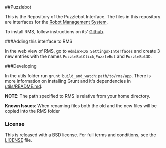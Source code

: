 ##Puzzlebot

This is the Repository of the Puzzlebot Interface. The files in this repository are interfaces for the [Robot Management System](https://github.com/gt-rail/rms).

To install RMS, follow instructions on its' [Github](https://github.com/gt-rail/rms).

###Adding this interface to RMS

In the web view of RMS, go to `Admin>ROS Settings>Interfaces` and create 3 new entries with the names `PuzzleBotClick`,`PuzzleBot` and `PuzzleBot3D`.

###Developing 

In the utils folder run `grunt build_and_watch:path/to/rms/app`. There is more information on installing Grunt and it's dependencies in [utils/README.md](utils/README.md).

**NOTE**: The path specified to RMS is relative from your home directory.

**Known Issues**: When renaming files both the old and the new files will be copied into the RMS folder

### License
This is released with a BSD license. For full terms and conditions, see the [LICENSE](LICENSE) file.
